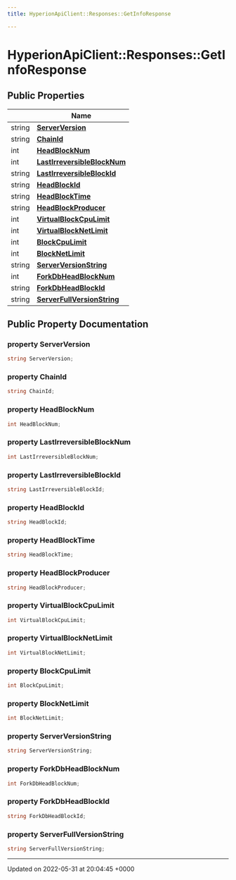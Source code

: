 ```yaml
---
title: HyperionApiClient::Responses::GetInfoResponse

---
```


# HyperionApiClient::Responses::GetInfoResponse





## Public Properties

|                | Name           |
| -------------- | -------------- |
| string | **[ServerVersion](/Classes/class_hyperion_api_client_1_1_responses_1_1_get_info_response.md#property-serverversion)**  |
| string | **[ChainId](/Classes/class_hyperion_api_client_1_1_responses_1_1_get_info_response.md#property-chainid)**  |
| int | **[HeadBlockNum](/Classes/class_hyperion_api_client_1_1_responses_1_1_get_info_response.md#property-headblocknum)**  |
| int | **[LastIrreversibleBlockNum](/Classes/class_hyperion_api_client_1_1_responses_1_1_get_info_response.md#property-lastirreversibleblocknum)**  |
| string | **[LastIrreversibleBlockId](/Classes/class_hyperion_api_client_1_1_responses_1_1_get_info_response.md#property-lastirreversibleblockid)**  |
| string | **[HeadBlockId](/Classes/class_hyperion_api_client_1_1_responses_1_1_get_info_response.md#property-headblockid)**  |
| string | **[HeadBlockTime](/Classes/class_hyperion_api_client_1_1_responses_1_1_get_info_response.md#property-headblocktime)**  |
| string | **[HeadBlockProducer](/Classes/class_hyperion_api_client_1_1_responses_1_1_get_info_response.md#property-headblockproducer)**  |
| int | **[VirtualBlockCpuLimit](/Classes/class_hyperion_api_client_1_1_responses_1_1_get_info_response.md#property-virtualblockcpulimit)**  |
| int | **[VirtualBlockNetLimit](/Classes/class_hyperion_api_client_1_1_responses_1_1_get_info_response.md#property-virtualblocknetlimit)**  |
| int | **[BlockCpuLimit](/Classes/class_hyperion_api_client_1_1_responses_1_1_get_info_response.md#property-blockcpulimit)**  |
| int | **[BlockNetLimit](/Classes/class_hyperion_api_client_1_1_responses_1_1_get_info_response.md#property-blocknetlimit)**  |
| string | **[ServerVersionString](/Classes/class_hyperion_api_client_1_1_responses_1_1_get_info_response.md#property-serverversionstring)**  |
| int | **[ForkDbHeadBlockNum](/Classes/class_hyperion_api_client_1_1_responses_1_1_get_info_response.md#property-forkdbheadblocknum)**  |
| string | **[ForkDbHeadBlockId](/Classes/class_hyperion_api_client_1_1_responses_1_1_get_info_response.md#property-forkdbheadblockid)**  |
| string | **[ServerFullVersionString](/Classes/class_hyperion_api_client_1_1_responses_1_1_get_info_response.md#property-serverfullversionstring)**  |

## Public Property Documentation

### property ServerVersion

```csharp
string ServerVersion;
```


### property ChainId

```csharp
string ChainId;
```


### property HeadBlockNum

```csharp
int HeadBlockNum;
```


### property LastIrreversibleBlockNum

```csharp
int LastIrreversibleBlockNum;
```


### property LastIrreversibleBlockId

```csharp
string LastIrreversibleBlockId;
```


### property HeadBlockId

```csharp
string HeadBlockId;
```


### property HeadBlockTime

```csharp
string HeadBlockTime;
```


### property HeadBlockProducer

```csharp
string HeadBlockProducer;
```


### property VirtualBlockCpuLimit

```csharp
int VirtualBlockCpuLimit;
```


### property VirtualBlockNetLimit

```csharp
int VirtualBlockNetLimit;
```


### property BlockCpuLimit

```csharp
int BlockCpuLimit;
```


### property BlockNetLimit

```csharp
int BlockNetLimit;
```


### property ServerVersionString

```csharp
string ServerVersionString;
```


### property ForkDbHeadBlockNum

```csharp
int ForkDbHeadBlockNum;
```


### property ForkDbHeadBlockId

```csharp
string ForkDbHeadBlockId;
```


### property ServerFullVersionString

```csharp
string ServerFullVersionString;
```


-------------------------------

Updated on 2022-05-31 at 20:04:45 +0000
